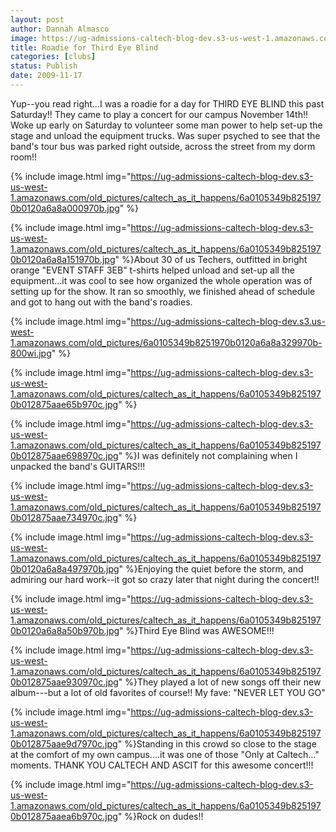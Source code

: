 ```yaml
---
layout: post
author: Dannah Almasco
image: https://ug-admissions-caltech-blog-dev.s3-us-west-1.amazonaws.com/old_pictures/caltech_as_it_happens/6a0105349b8251970b0120a6a89e55970b.jpg
title: Roadie for Third Eye Blind
categories: [clubs]
status: Publish
date: 2009-11-17
---
```


Yup--you read right...I was a roadie for a day for THIRD EYE BLIND this past Saturday!! They came to play a concert for our campus November 14th!!
Woke up early on Saturday to volunteer some man power to help set-up the stage and unload the equipment trucks. Was super psyched to see that the band's tour bus was parked right outside, across the street from my dorm room!!

{% include image.html img="https://ug-admissions-caltech-blog-dev.s3-us-west-1.amazonaws.com/old_pictures/caltech_as_it_happens/6a0105349b8251970b0120a6a8a000970b.jpg" %}

{% include image.html img="https://ug-admissions-caltech-blog-dev.s3-us-west-1.amazonaws.com/old_pictures/caltech_as_it_happens/6a0105349b8251970b0120a6a8a151970b.jpg" %}About 30 of us Techers, outfitted in bright orange "EVENT STAFF 3EB" t-shirts helped unload and set-up all the equipment...it was cool to see how organized the whole operation was of setting up for the show. It ran so smoothly, we finished ahead of schedule and got to hang out with the band's roadies.


{% include image.html img="https://ug-admissions-caltech-blog-dev.s3.us-west-1.amazonaws.com/old_pictures/6a0105349b8251970b0120a6a8a329970b-800wi.jpg" %}

{% include image.html img="https://ug-admissions-caltech-blog-dev.s3-us-west-1.amazonaws.com/old_pictures/caltech_as_it_happens/6a0105349b8251970b012875aae65b970c.jpg" %}

{% include image.html img="https://ug-admissions-caltech-blog-dev.s3-us-west-1.amazonaws.com/old_pictures/caltech_as_it_happens/6a0105349b8251970b012875aae698970c.jpg" %}I was definitely not complaining when I unpacked the band's GUITARS!!!

{% include image.html img="https://ug-admissions-caltech-blog-dev.s3-us-west-1.amazonaws.com/old_pictures/caltech_as_it_happens/6a0105349b8251970b012875aae734970c.jpg" %}

{% include image.html img="https://ug-admissions-caltech-blog-dev.s3-us-west-1.amazonaws.com/old_pictures/caltech_as_it_happens/6a0105349b8251970b0120a6a8a497970b.jpg" %}Enjoying the quiet before the storm, and admiring our hard work--it got so crazy later that night during the concert!!

{% include image.html img="https://ug-admissions-caltech-blog-dev.s3-us-west-1.amazonaws.com/old_pictures/caltech_as_it_happens/6a0105349b8251970b0120a6a8a50b970b.jpg" %}Third Eye Blind was AWESOME!!!

{% include image.html img="https://ug-admissions-caltech-blog-dev.s3-us-west-1.amazonaws.com/old_pictures/caltech_as_it_happens/6a0105349b8251970b012875aae930970c.jpg" %}They played a lot of new songs off their new album---but a lot of old favorites of course!! My fave: "NEVER LET YOU GO"

{% include image.html img="https://ug-admissions-caltech-blog-dev.s3-us-west-1.amazonaws.com/old_pictures/caltech_as_it_happens/6a0105349b8251970b012875aae9d7970c.jpg" %}Standing in this crowd so close to the stage at the comfort of my own campus....it was one of those "Only at Caltech..." moments. THANK YOU CALTECH AND ASCIT for this awesome concert!!!

{% include image.html img="https://ug-admissions-caltech-blog-dev.s3-us-west-1.amazonaws.com/old_pictures/caltech_as_it_happens/6a0105349b8251970b012875aaea6b970c.jpg" %}Rock on dudes!!
